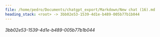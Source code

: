 ```yaml
---
file: /home/pedro/Documents/chatgpt_export/Markdown/New chat (16).md
heading_stack: <root> -> 3bb02e53-1539-4d1e-b489-005b77b1b044
---
```

###### 3bb02e53-1539-4d1e-b489-005b77b1b044
